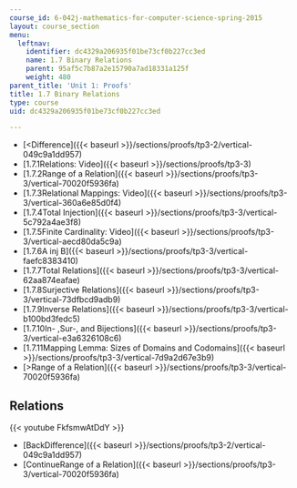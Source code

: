 ```yaml
---
course_id: 6-042j-mathematics-for-computer-science-spring-2015
layout: course_section
menu:
  leftnav:
    identifier: dc4329a206935f01be73cf0b227cc3ed
    name: 1.7 Binary Relations
    parent: 95af5c7b87a2e15790a7ad18331a125f
    weight: 480
parent_title: 'Unit 1: Proofs'
title: 1.7 Binary Relations
type: course
uid: dc4329a206935f01be73cf0b227cc3ed

---
```


*   [<Difference]({{< baseurl >}}/sections/proofs/tp3-2/vertical-049c9a1dd957)
*   [1.7.1Relations: Video]({{< baseurl >}}/sections/proofs/tp3-3)
*   [1.7.2Range of a Relation]({{< baseurl >}}/sections/proofs/tp3-3/vertical-70020f5936fa)
*   [1.7.3Relational Mappings: Video]({{< baseurl >}}/sections/proofs/tp3-3/vertical-360a6e85d0f4)
*   [1.7.4Total Injection]({{< baseurl >}}/sections/proofs/tp3-3/vertical-5c792a4ae3f8)
*   [1.7.5Finite Cardinality: Video]({{< baseurl >}}/sections/proofs/tp3-3/vertical-aecd80da5c9a)
*   [1.7.6A inj B]({{< baseurl >}}/sections/proofs/tp3-3/vertical-faefc8383410)
*   [1.7.7Total Relations]({{< baseurl >}}/sections/proofs/tp3-3/vertical-62aa874eafae)
*   [1.7.8Surjective Relations]({{< baseurl >}}/sections/proofs/tp3-3/vertical-73dfbcd9adb9)
*   [1.7.9Inverse Relations]({{< baseurl >}}/sections/proofs/tp3-3/vertical-b100bd3fedc5)
*   [1.7.10In- ,Sur-, and Bijections]({{< baseurl >}}/sections/proofs/tp3-3/vertical-e3a6326108c6)
*   [1.7.11Mapping Lemma: Sizes of Domains and Codomains]({{< baseurl >}}/sections/proofs/tp3-3/vertical-7d9a2d67e3b9)
*   [\>Range of a Relation]({{< baseurl >}}/sections/proofs/tp3-3/vertical-70020f5936fa)

Relations
---------

{{< youtube FkfsmwAtDdY >}}

*   [BackDifference]({{< baseurl >}}/sections/proofs/tp3-2/vertical-049c9a1dd957)
*   [ContinueRange of a Relation]({{< baseurl >}}/sections/proofs/tp3-3/vertical-70020f5936fa)